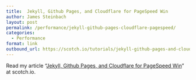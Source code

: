 ```yaml
---
title:  Jekyll, Github Pages, and Cloudflare for PageSpeed Win
author: James Steinbach
layout: post
permalink: /performance/jekyll-github-pages-cloudflare-pagespeed/
categories:
  - Performance
format: link
outbound_url: https://scotch.io/tutorials/jekyll-github-pages-and-cloudflare-for-pagespeed-win
---
```

Read my article &#8220;<a href="https://scotch.io/tutorials/jekyll-github-pages-and-cloudflare-for-pagespeed-win" title="Jekyll, Github Pages, and Cloudflare for PageSpeed Win" target="_blank">Jekyll, Github Pages, and Cloudflare for PageSpeed Win</a>&#8221; at scotch.io.